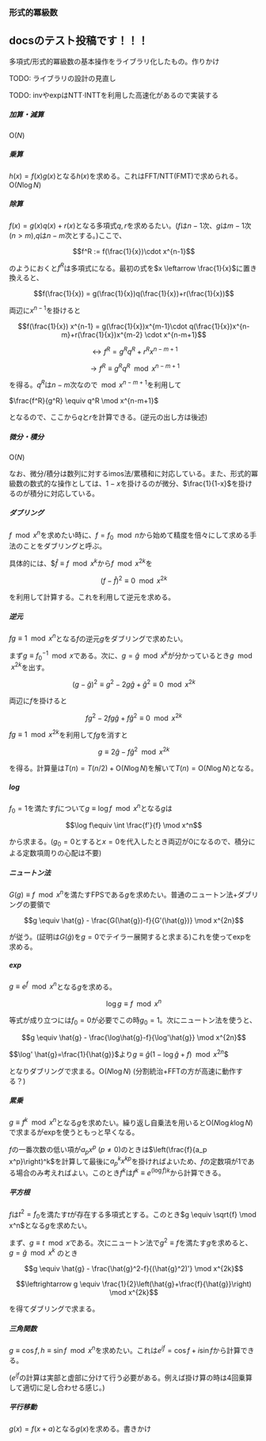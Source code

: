 ### 形式的冪級数
## docsのテスト投稿です！！！
多項式/形式的冪級数の基本操作をライブラリ化したもの。作りかけ

TODO: ライブラリの設計の見直し

TODO: invやexpはNTT$\cdot$INTTを利用した高速化があるので実装する

##### 加算・減算

$\mathrm{O}(N)$

##### 乗算

$h(x)=f(x)g(x)$となる$h(x)$を求める。これはFFT/NTT(FMT)で求められる。$\mathrm{O}(N \log N)$

##### 除算

$f(x) = g(x)q(x) + r(x)$となる多項式$q,r$を求めるたい。($f$は$n-1$次、$g$は$m-1$次($n>m$),$q$は$n-m$次とする。)ここで、

$$f^R := f(\frac{1}{x})\cdot x^{n-1}$$

のようにおくと$f^R$は多項式になる。最初の式を$x \leftarrow \frac{1}{x}$に置き換えると、

$$f(\frac{1}{x})  = g(\frac{1}{x})q(\frac{1}{x})+r(\frac{1}{x})$$

両辺に$x^{n-1}$を掛けると

$$f(\frac{1}{x}) x^{n-1} = g(\frac{1}{x})x^{m-1}\cdot q(\frac{1}{x})x^{n-m}+r(\frac{1}{x})x^{m-2} \cdot x^{n-m+1}$$

$$\leftrightarrow f^R = g^R q^R + r^R x^{n-m+1}$$

$$\rightarrow f^R \equiv g^R q^R \mod x^{n-m+1}$$

を得る。$q^R$は$n-m$次なので$\mod x^{n-m+1}$を利用して

$\frac{f^R}{g^R} \equiv q^R \mod x^{n-m+1}$

となるので、ここから$q$と$r$を計算できる。(逆元の出し方は後述)

##### 微分・積分

$\mathrm{O}(N)$

なお、微分/積分は数列に対するimos法/累積和に対応している。また、形式的冪級数の数式的な操作としては、$1-x$を掛けるのが微分、$\frac{1}{1-x}$を掛けるのが積分に対応している。

##### ダブリング

$f \mod x^n$を求めたい時に、$f = f_0 \mod n$から始めて精度を倍々にして求める手法のことをダブリングと呼ぶ。

具体的には、$$\hat{f} \equiv f \mod x^k$から$f \mod x^{2k}$を

$$(f - \hat{f})^2 \equiv 0 \mod x^{2k}$$

を利用して計算する。これを利用して逆元を求める。

##### 逆元

$fg\equiv 1 \mod x^n$となる$f$の逆元$g$をダブリングで求めたい。

まず$g \equiv f_0^{-1} \mod x$である。次に、$g = \hat{g} \mod x^k$が分かっているとき$g \mod x^{2k}$を出す。

$$(g-\hat{g})^2\equiv g^2-2g\hat{g}+\hat{g}^2\equiv0 \mod x^{2k}$$

両辺に$f$を掛けると

$$fg^2-2fg\hat{g}+f\hat{g}^2\equiv0 \mod x^{2k}$$

$fg \equiv 1 \mod x^{2k}$を利用して$fg$を消すと

$$g\equiv2\hat{g}-f\hat{g}^2 \mod x^{2k}$$

を得る。計算量は$T(n)=T(n/2)+\mathrm{O}(N \log N)$を解いて$T(n)=\mathrm{O}(N \log N)$となる。

##### log

$f_0 = 1$を満たす$f$について$g\equiv\log f \mod x^n$となる$g$は

$$\log f\equiv \int \frac{f'}{f} \mod x^n$$

から求まる。($g_0 = 0$とすると$x=0$を代入したとき両辺が$0$になるので、積分による定数項周りの心配は不要)

##### ニュートン法

$G(g) \equiv f \mod x^n$を満たすFPSである$g$を求めたい。普通のニュートン法+ダブリングの要領で

$$g \equiv \hat{g} - \frac{G(\hat{g})-f}{G'(\hat{g})} \mod x^{2n}$$

が従う。(証明は$G(\hat{g})$を$g=0$でテイラー展開すると求まる)これを使ってexpを求める。

##### exp

$g \equiv e^f \mod x^n$となる$g$を求める。

$$\log g \equiv f \mod x^n$$

等式が成り立つには$f_0=0$が必要でこの時$g_0=1$。次にニュートン法を使うと、

$$g \equiv \hat{g} - \frac{\log\hat{g}-f}{\log'\hat{g}} \mod x^{2n}$$

$$\log' \hat{g}=\frac{1}{\hat{g}}$より$g\equiv \hat{g}(1-\log \hat{g}+f) \mod x^{2n}$$

となりダブリングで求まる。$\mathrm{O}(N \log N)$ (分割統治+FFTの方が高速に動作する？)

##### 累乗

$g \equiv f^k \mod x^n$となる$g$を求めたい。繰り返し自乗法を用いると$\mathrm{O}(N \log k \log N)$で求まるがexpを使うともっと早くなる。

$f$の一番次数の低い項が$a_p x^p \ (p \neq 0)$のときは$\left(\frac{f}{a_p x^p}\right)^k$を計算して最後に$a_p^kx^{kp}$を掛ければよいため、$f$の定数項が$1$である場合のみ考えればよい。このとき$f^k$は$f^k\equiv e^{(\log f)k}$から計算できる。

##### 平方根

$f$は$t^2=f_0$を満たす$t$が存在する多項式とする。このとき$g \equiv \sqrt{f} \mod x^n$となる$g$を求めたい。

まず、$g \equiv t \mod x$である。次にニュートン法で$g^2 \equiv f$を満たす$g$を求めると、$g=\hat{g} \mod x^k$ のとき 

$$g \equiv \hat{g} - \frac{\hat{g}^2-f}{(\hat{g}^2)'} \mod x^{2k}$$

$$\leftrightarrow g \equiv \frac{1}{2}\left(\hat{g}+\frac{f}{\hat{g}}\right) \mod x^{2k}$$

を得てダブリングで求まる。

##### 三角関数

$g \equiv \cos f, h \equiv \sin f \mod x^n$を求めたい。これは$e^{if}=\cos f+i\sin f$から計算できる。

($e^{if}$の計算は実部と虚部に分けて行う必要がある。例えば掛け算の時は4回乗算して適切に足し合わせる感じ。)

##### 平行移動

$g(x) = f(x+a)$となる$g(x)$を求める。書きかけ
